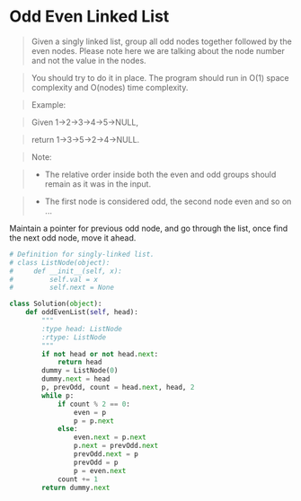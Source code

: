 # Odd Even Linked List

> Given a singly linked list, group all odd nodes together followed by the even nodes. Please note here we are talking about the node number and not the value in the nodes.

> You should try to do it in place. The program should run in O(1) space complexity and O(nodes) time complexity.

> Example:

> Given 1->2->3->4->5->NULL,

> return 1->3->5->2->4->NULL.

> Note:

> * The relative order inside both the even and odd groups should remain as it was in the input. 

> * The first node is considered odd, the second node even and so on ...

Maintain a pointer for previous odd node, and go through the list, once find the next odd node, move it ahead.

```Python
# Definition for singly-linked list.
# class ListNode(object):
#     def __init__(self, x):
#         self.val = x
#         self.next = None

class Solution(object):
    def oddEvenList(self, head):
        """
        :type head: ListNode
        :rtype: ListNode
        """
        if not head or not head.next:
            return head
        dummy = ListNode(0)
        dummy.next = head
        p, prevOdd, count = head.next, head, 2
        while p:
            if count % 2 == 0:
                even = p
                p = p.next
            else:
                even.next = p.next
                p.next = prevOdd.next
                prevOdd.next = p
                prevOdd = p
                p = even.next
            count += 1
        return dummy.next
```
